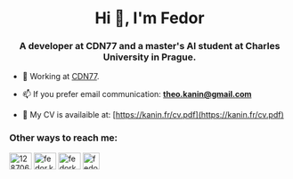 <h1 align="center">Hi 👋, I'm Fedor</h1>
<h3 align="center">A developer at CDN77 and a master's AI student at Charles University in Prague.</h3>

- 💼 Working at [CDN77](https://www.cdn77.com/).

- 📫 If you prefer email communication: **theo.kanin@gmail.com**

- 📜 My CV is availaible at: [https://kanin.fr/cv.pdf](https://kanin.fr/cv.pdf)

<h3 align="left">Other ways to reach me:</h3>
<p align="left">
<a href="https://stackoverflow.com/users/12870671" target="blank"><img align="center" src="https://raw.githubusercontent.com/rahuldkjain/github-profile-readme-generator/master/src/images/icons/Social/stack-overflow.svg" alt="12870671" height="30" width="40" /></a>
<a href="https://fb.com/fedor.kanin.1" target="blank"><img align="center" src="https://raw.githubusercontent.com/rahuldkjain/github-profile-readme-generator/master/src/images/icons/Social/facebook.svg" alt="fedor.kanin.1" height="30" width="40" /></a>
<a href="https://instagram.com/fedorka_art" target="blank"><img align="center" src="https://raw.githubusercontent.com/rahuldkjain/github-profile-readme-generator/master/src/images/icons/Social/instagram.svg" alt="fedorka_art" height="30" width="40" /></a>
  <a href="https://t.me/fedorkanin" target="blank">
    <img align="center" src="https://upload.wikimedia.org/wikipedia/commons/thumb/8/82/Telegram_logo.svg/1024px-Telegram_logo.svg.png?20220101141644" alt="fedorkanin telegram" height="30" width="30" />
  </a>
</p>
